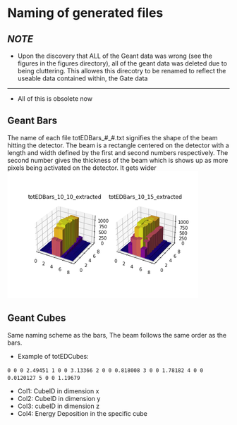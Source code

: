 # Naming of generated files

## *NOTE*
- Upon the discovery that ALL of the Geant data was wrong (see the figures in the figures directory), all of the geant data was deleted due to being cluttering. This allowes this direcotry to be renamed to reflect the useable data contained within, the Gate data


***
- All of this is obsolete now
## Geant Bars
The name of each file totEDBars\_#\_#.txt signifies the shape of the beam hitting the detector. The beam is a rectangle centered on the detector with a length and width defined by the first and second numbers respectively. The second number gives the thickness of the beam which is shows up as more pixels being activated on the detector. It gets wider
![title](../supplimentary_material/proof_of_geant_beam_width.png)

## Geant Cubes
Same naming scheme as the bars, The beam follows the same order as the bars.

- Example of totEDCubes:

`0 0 0 2.49451
1 0 0 3.13366
2 0 0 0.818008
3 0 0 1.78182
4 0 0 0.0120127
5 0 0 1.19679`

- Col1: CubeID in dimension x
- Col2: CubeID in dimension y
- Col3: cubeID in dimension z
- Col4: Energy Deposition in the specific cube